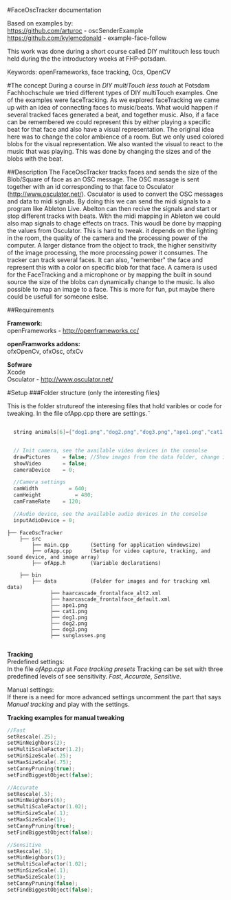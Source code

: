 #FaceOscTracker documentation

Based on examples by:<br/>
https://github.com/arturoc - oscSenderExample<br/>
https://github.com/kylemcdonald - example-face-follow

This work was done during a short course called DIY multitouch less touch held during the the introductory weeks at FHP-potsdam.

Keywords: openFrameworks, face tracking, Ocs, OpenCV

#The concept
During a course in _DIY multiTouch less touch_ at Potsdam Fachhochschule we tried different types of DIY multiTouch examples. One of the examples were faceTracking. As we explored faceTracking we came up with an idea of connecting faces to music/beats. What would happen if several tracked faces generated a beat, and together music. Also, if a face can be remembered we could represent this by either playing a specific beat for that face and also have a visual representation. The original idea here was to change the color ambience of a room. But we only used colored blobs for the visual representation. We also wanted the visual to react to the music that was playing. This was done by changing the sizes and of the blobs with the beat.

##Description
The FaceOscTracker tracks faces and sends the size of the Blob/Square of face as an OSC message.
The OSC massage is sent together with an id corresponding to that face to Osculator (http://www.osculator.net/). Osculator is used to convert the OSC messages and data to midi signals. By doing this we can send the midi signals to a program like Ableton Live. Abelton can then recive the signals and start or stop different tracks with beats. With the midi mapping in Ableton we could also map signals to chage effects on tracs. This woudl be done by mapping the values from Osculator. This is hard to tweak. it depends on the lighting in the room, the quality of the camera and the processing power of the computer. A larger distance from the object to track, the higher sensitivity of the image processing, the more processing power it consumes. The tracker can track several faces. It can also, "remember" the face and represent this with a color on specific blob for that face. A camera is used for the FaceTracking and a microphone or by mapping the built in sound source the size of the blobs can dynamically change to the music. Is also possible to map an image to a face. This is more for fun, put maybe there could be usefull for someone eslse.


##Requirements</b><br/>

<b>Framework:</b><br/>
openFrameworks - http://openframeworks.cc/

<b>openFramworks addons:</b><br/>
ofxOpenCv, ofxOsc, ofxCv

<b>Sofware</b><br/>
Xcode<br/>
Osculator - http://www.osculator.net/

#Setup
###Folder structure (only the interesting files)

This is the folder strutureof the interesing files that hold varibles or code for tweaking.
In the file ofApp.cpp there are settings.¨

```c

  string animals[6]={"dog1.png","dog2.png","dog3.png","ape1.png","cat1.png","sunglasses.png"};


  // Init camera, see the available video devices in the consolse
  drawPictures    = false; //Show images from the data folder, change image array for more images
  showVideo       = false;
  cameraDevice    = 0;

  //Camera settings
  camWidth 		    = 640;
  camHeight 		  = 480;
  camFrameRate    = 120;

  //Audio device, see the available audio devices in the consolse
  inputAdioDevice = 0;
```

```
├── FaceOscTracker
    ├── src
        ├── main.cpp       (Setting for application windowsize)
        ├── ofApp.cpp      (Setup for video capture, tracking, and sound device, and image array)
        ├── ofApp.h        (Variable declarations)

    ├── bin
        ├── data           (Folder for images and for tracking xml data)
              ├── haarcascade_frontalface_alt2.xml
              ├── haarcascade_frontalface_default.xml
              ├── ape1.png
              ├── cat1.png
              ├── dog1.png
              ├── dog2.png
              ├── dog3.png
              ├── sunglasses.png


```

<b>Tracking</b><br/>
Predefined settings:<br/>
In the file _ofApp.cpp_ at _Face tracking presets_ Tracking can be set with three predefined levels of see sensitivity. _Fast_, _Accurate_, _Sensitive_.<br/>

Manual settings:<br/>
If there is a need for more advanced settings uncomment the part that says
 _Manual tracking_ and play with the settings.

<b>Tracking examples for manual tweaking</b>

```c
//Fast
setRescale(.25);
setMinNeighbors(2);
setMultiScaleFactor(1.2);
setMinSizeScale(.25);
setMaxSizeScale(.75);
setCannyPruning(true);
setFindBiggestObject(false);

//Accurate
setRescale(.5);
setMinNeighbors(6);
setMultiScaleFactor(1.02);
setMinSizeScale(.1);
setMaxSizeScale(1);
setCannyPruning(true);
setFindBiggestObject(false);

//Sensitive
setRescale(.5);
setMinNeighbors(1);
setMultiScaleFactor(1.02);
setMinSizeScale(.1);
setMaxSizeScale(1);
setCannyPruning(false);
setFindBiggestObject(false);
```
